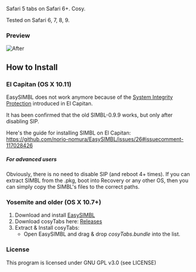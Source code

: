 Safari 5 tabs on Safari 6+. Cosy.

Tested on Safari 6, 7, 8, 9.

### Preview

![After](http://i.imgur.com/sTX1W7j.png)

## How to Install

### El Capitan (OS X 10.11)

EasySIMBL does not work anymore because of the [System Integrity Protection](https://en.wikipedia.org/wiki/System_Integrity_Protection) introduced in El Capitan.

It has been confirmed that the old SIMBL-0.9.9 works, but only after disabling SIP.

Here's the guide for installing SIMBL on El Capitan: https://github.com/norio-nomura/EasySIMBL/issues/26#issuecomment-117028426

##### For advanced users

Obviously, there is no need to disable SIP (and reboot 4+ times). If you can extract SIMBL from the .pkg, boot into Recovery or any other OS, then you can simply copy the SIMBL's files to the correct paths.

### Yosemite and older (OS X 10.7+)

1. Download and install [EasySIMBL](https://github.com/norio-nomura/EasySIMBL/#how-to-install)
2. Download cosyTabs here: [Releases](https://github.com/inket/cosyTabs/releases)
3. Extract & Install cosyTabs:
	- Open EasySIMBL and drag & drop *cosyTabs.bundle* into the list.

### License
This program is licensed under GNU GPL v3.0 (see LICENSE)